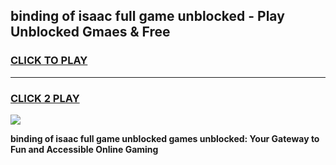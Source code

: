 
## binding of isaac full game unblocked - Play Unblocked Gmaes & Free
<h3>
<a href="https://news.freeplayer.one?title=binding_of_isaac_full_game_unblocked&ref=23F">CLICK TO PLAY</a></h3>
<hr>

<h3>
<a href="https://news.freeplayer.one?title=binding_of_isaac_full_game_unblocked&ref=23F">CLICK 2 PLAY</a>
  
</h3>

<a href="https://news.freeplayer.one?title=binding_of_isaac_full_game_unblocked&ref=23F/"><img src="https://clearcache.store/games.png"></a>


**binding of isaac full game unblocked games unblocked: Your Gateway to Fun and Accessible Online Gaming**
